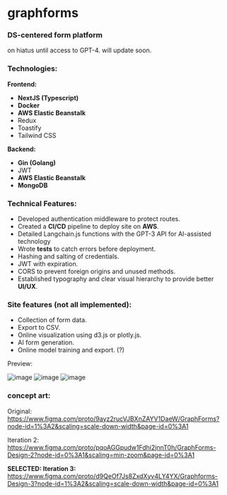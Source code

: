 # graphforms
### DS-centered form platform

on hiatus until access to GPT-4. will update soon.

### Technologies:
__Frontend:__
  - __NextJS (Typescript)__
  - __Docker__ 
  - __AWS Elastic Beanstalk__
  - Redux
  - Toastify
  - Tailwind CSS

__Backend:__
  - __Gin (Golang)__
  - JWT
  - __AWS Elastic Beanstalk__
  - __MongoDB__
  
### Technical Features:
  - Developed authentication middleware to protect routes.
  - Created a __CI/CD__ pipeline to deploy site on __AWS__.
  - Detailed Langchain.js functions with the GPT-3 API for AI-assisted technology
  - Wrote __tests__ to catch errors before deployment.
  - Hashing and salting of credentials.
  - JWT with expiration.
  - CORS to prevent foreign origins and unused methods.
  - Established typography and clear visual hierarchy to provide better __UI/UX__.
  
### Site features (not all implemented):
  - Collection of form data.
  - Export to CSV.
  - Online visualization using d3.js or plotly.js.
  - AI form generation.
  - Online model training and export. (?)
  
  
  

Preview:
  
![image](https://user-images.githubusercontent.com/44330082/226008201-bc1fd940-8ea8-435b-ab8e-e120ddb7a9f2.png)
![image](https://user-images.githubusercontent.com/44330082/226009865-07b3efeb-bd59-405f-bdca-e9e93d7f1163.png)
![image](https://user-images.githubusercontent.com/44330082/226010364-c2fc762e-82b6-4dc7-8b2f-78baef431da9.png)



  
### concept art:

Original:
https://www.figma.com/proto/9ayz2rucVJBXnZAYV1DaeW/GraphForms?node-id=1%3A2&scaling=scale-down-width&page-id=0%3A1

Iteration 2:
https://www.figma.com/proto/pqoAGGpudw1Fdhi2jnnT0h/GraphForms-Design-2?node-id=0%3A1&scaling=min-zoom&page-id=0%3A1

__SELECTED: Iteration 3:__
https://www.figma.com/proto/d9QeOf7Js8ZxdXyv4LY4YX/Graphforms-Design-3?node-id=1%3A2&scaling=scale-down-width&page-id=0%3A1
